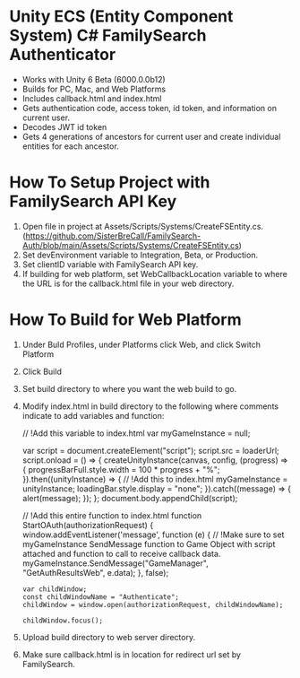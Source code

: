 
# Unity ECS (Entity Component System) C# FamilySearch Authenticator

- Works with Unity 6 Beta (6000.0.0b12)
- Builds for PC, Mac, and Web Platforms
- Includes callback.html and index.html
- Gets authentication code, access token, id token, and information on current user.
- Decodes JWT id token
- Gets 4 generations of ancestors for current user and create individual entities for each ancestor.

# How To Setup Project with FamilySearch API Key

1. Open file in project at Assets/Scripts/Systems/CreateFSEntity.cs. (https://github.com/SisterBreCall/FamilySearch-Auth/blob/main/Assets/Scripts/Systems/CreateFSEntity.cs)
2. Set devEnvironment variable to Integration, Beta, or Production.
3. Set clientID variable with FamilySearch API key.
4. If building for web platform, set WebCallbackLocation variable to where the URL is for the callback.html file in your web directory.

# How To Build for Web Platform
1. Under Buld Profiles, under Platforms click Web, and click Switch Platform
2. Click Build
3. Set build directory to where you want the web build to go.
4. Modify index.html in build directory to the following where comments indicate to add variables and function:

      // !Add this variable to index.html
      var myGameInstance = null;

      var script = document.createElement("script");
      script.src = loaderUrl;
      script.onload = () => {
        createUnityInstance(canvas, config, (progress) => {
          progressBarFull.style.width = 100 * progress + "%";
        }).then((unityInstance) => {
          // !Add this to index.html
          myGameInstance = unityInstance;
          loadingBar.style.display = "none";
        }).catch((message) => {
          alert(message);
        });
      };
      document.body.appendChild(script);

     // !Add this entire function to index.html
     function StartOAuth(authorizationRequest) {
       window.addEventListener('message', function (e) {
       // !Make sure to set myGameInstance SendMessage function to Game Object with script attached and function to call to receive callback data.
       myGameInstance.SendMessage("GameManager", "GetAuthResultsWeb", e.data);
       }, false);

       var childWindow;
       const childWindowName = "Authenticate";
       childWindow = window.open(authorizationRequest, childWindowName);

       childWindow.focus();
   
5. Upload build directory to web server directory.
6. Make sure callback.html is in location for redirect url set by FamilySearch.
